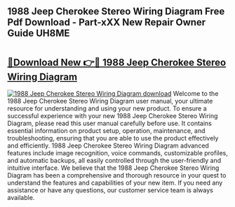## 1988 Jeep Cherokee Stereo Wiring Diagram Free Pdf Download - Part-xXX New Repair Owner Guide UH8ME

# <h2><a href="http://dfjh8pc.blite.top/?on=1988+Jeep+Cherokee+Stereo+Wiring+Diagram">🔗Download New 👉🔴 1988 Jeep Cherokee Stereo Wiring Diagram</a></h2>

[![1988 Jeep Cherokee Stereo Wiring Diagram download](https://i.imgur.com/lujVjoI.png)](http://dfjh8pc.blite.top/?on=1988+Jeep+Cherokee+Stereo+Wiring+Diagram)
Welcome to the 1988 Jeep Cherokee Stereo Wiring Diagram user manual, your ultimate resource for understanding and using your new product. To ensure a successful experience with your new 1988 Jeep Cherokee Stereo Wiring Diagram, please read this user manual carefully before use. It contains essential information on product setup, operation, maintenance, and troubleshooting, ensuring that you are able to use the product effectively and efficiently. 1988 Jeep Cherokee Stereo Wiring Diagram advanced features include image recognition, voice commands, customizable profiles, and automatic backups, all easily controlled through the user-friendly and intuitive interface. We believe that the 1988 Jeep Cherokee Stereo Wiring Diagram has been a comprehensive and thorough resource in your quest to understand the features and capabilities of your new item. If you need any assistance or have any questions, our customer service team is always available.

